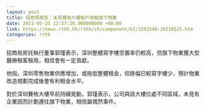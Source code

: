 ```yaml
---
layout: post
title: 招商局房託：未見賽格大樓租戶改租旗下物業
date: 2021-05-25 12:57:36.000000000 +08:00
link: https://news.rthk.hk/rthk/ch/component/k2/1592540-20210525.htm
categories: rthk
---
```


招商局房託執行董事郭瑾表示，深圳整體寫字樓空置率仍較高，但旗下物業獲大型醫療租客租用，相信會有一定貢獻。

他指，深圳零售物業供應增加，或拖低整體租金，但跌幅已較寫字樓少，預計物業改造規劃完成後會有利租金水平。

對於深圳賽格大樓早前持續晃動，郭瑾表示，公司與該大樓位處不同區域，未見有企業因而計劃遷往旗下物業，相信屬偶然事件。
